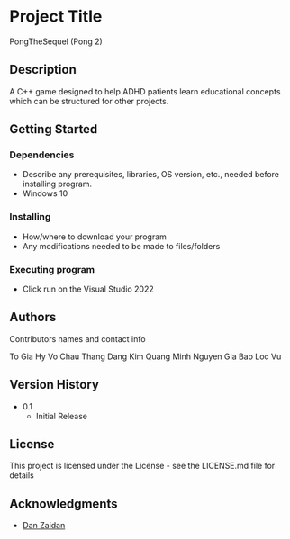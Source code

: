 # Project Title
PongTheSequel (Pong 2)

## Description
A C++ game designed to help ADHD patients learn educational concepts which can be structured for other projects.

## Getting Started

### Dependencies

* Describe any prerequisites, libraries, OS version, etc., needed before installing program.
* Windows 10

### Installing

* How/where to download your program
* Any modifications needed to be made to files/folders

### Executing program

* Click run on the Visual Studio 2022


## Authors

Contributors names and contact info

To Gia Hy 
Vo Chau Thang
Dang Kim Quang Minh
Nguyen Gia Bao
Loc Vu

## Version History
* 0.1
    * Initial Release

## License

This project is licensed under the License - see the LICENSE.md file for details

## Acknowledgments

* [Dan Zaidan]([https://github.com/matiassingers/awesome-readme](https://www.youtube.com/watch?v=luuyjjOxnUI&list=PL7Ej6SUky135IAAR3PFCFyiVwanauRqj3))
